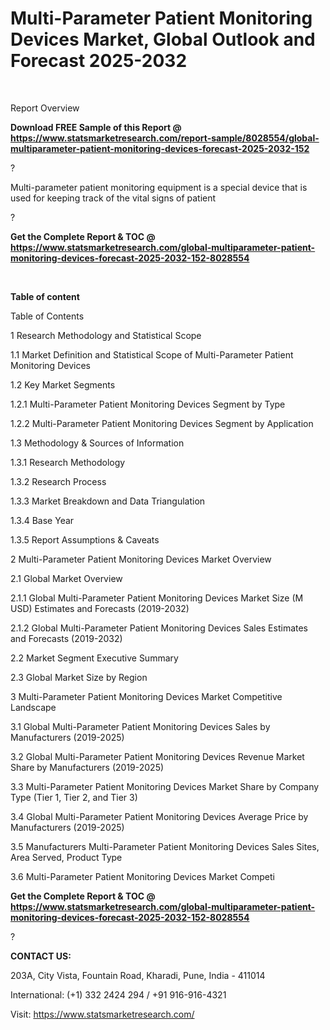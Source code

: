 <h1>Multi-Parameter Patient Monitoring Devices Market, Global Outlook and Forecast 2025-2032</h1><br/><p>Report Overview</p>
 
 
 
 <div><b>Download FREE Sample of this Report @ <a href="https://www.statsmarketresearch.com/download-free-sample/8028554/global-multiparameter-patient-monitoring-devices-forecast-2025-2032-152">https://www.statsmarketresearch.com/report-sample/8028554/global-multiparameter-patient-monitoring-devices-forecast-2025-2032-152</a></b></div>
 
 
 
 <p>? </p>
 
 
 
 <p>Multi-parameter patient monitoring equipment is a special device that is used for keeping track of the vital signs of patient</p>
 
 
 
 <p>? </p>
 
 
 
 <div><b>Get the Complete Report & TOC @ <a href="https://www.statsmarketresearch.com/global-multiparameter-patient-monitoring-devices-forecast-2025-2032-152-8028554">https://www.statsmarketresearch.com/global-multiparameter-patient-monitoring-devices-forecast-2025-2032-152-8028554</a></b></div>
 
 
 
 <p><br />
 
 <b>Table of content</b></p>
 
 
 
 <p>Table of Contents<br />
 
 1 Research Methodology and Statistical Scope<br />
 
 1.1 Market Definition and Statistical Scope of Multi-Parameter Patient Monitoring Devices<br />
 
 1.2 Key Market Segments<br />
 
 1.2.1 Multi-Parameter Patient Monitoring Devices Segment by Type<br />
 
 1.2.2 Multi-Parameter Patient Monitoring Devices Segment by Application<br />
 
 1.3 Methodology & Sources of Information<br />
 
 1.3.1 Research Methodology<br />
 
 1.3.2 Research Process<br />
 
 1.3.3 Market Breakdown and Data Triangulation<br />
 
 1.3.4 Base Year<br />
 
 1.3.5 Report Assumptions & Caveats<br />
 
 2 Multi-Parameter Patient Monitoring Devices Market Overview<br />
 
 2.1 Global Market Overview<br />
 
 2.1.1 Global Multi-Parameter Patient Monitoring Devices Market Size (M USD) Estimates and Forecasts (2019-2032)<br />
 
 2.1.2 Global Multi-Parameter Patient Monitoring Devices Sales Estimates and Forecasts (2019-2032)<br />
 
 2.2 Market Segment Executive Summary<br />
 
 2.3 Global Market Size by Region<br />
 
 3 Multi-Parameter Patient Monitoring Devices Market Competitive Landscape<br />
 
 3.1 Global Multi-Parameter Patient Monitoring Devices Sales by Manufacturers (2019-2025)<br />
 
 3.2 Global Multi-Parameter Patient Monitoring Devices Revenue Market Share by Manufacturers (2019-2025)<br />
 
 3.3 Multi-Parameter Patient Monitoring Devices Market Share by Company Type (Tier 1, Tier 2, and Tier 3)<br />
 
 3.4 Global Multi-Parameter Patient Monitoring Devices Average Price by Manufacturers (2019-2025)<br />
 
 3.5 Manufacturers Multi-Parameter Patient Monitoring Devices Sales Sites, Area Served, Product Type<br />
 
 3.6 Multi-Parameter Patient Monitoring Devices Market Competi</p>
 
 
 
 <div><b>Get the Complete Report & TOC @ <a href="https://www.statsmarketresearch.com/global-multiparameter-patient-monitoring-devices-forecast-2025-2032-152-8028554">https://www.statsmarketresearch.com/global-multiparameter-patient-monitoring-devices-forecast-2025-2032-152-8028554</a></b></div>
 
 
 
 <p>? </p>
 
 
 
 <p><b>CONTACT US:</b><br />
 
 203A, City Vista, Fountain Road, Kharadi, Pune, India - 411014<br />
 
 International: (+1) 332 2424 294 / +91 916-916-4321<br />
 
 Visit: <a href="https://www.statsmarketresearch.com/">https://www.statsmarketresearch.com/</a></p>